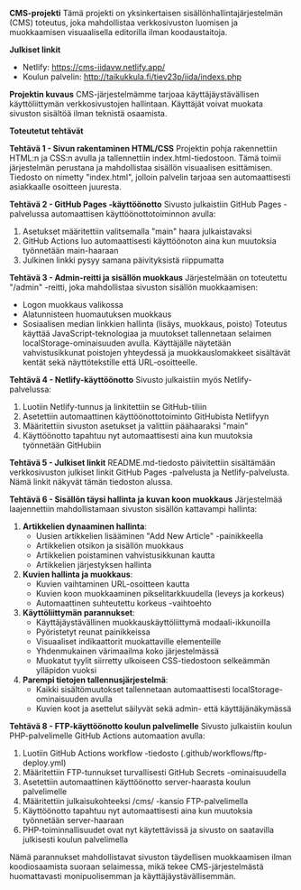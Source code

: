 **CMS-projekti**
Tämä projekti on yksinkertaisen sisällönhallintajärjestelmän (CMS) toteutus, joka mahdollistaa verkkosivuston luomisen ja muokkaamisen visuaalisella editorilla ilman koodaustaitoja.

**Julkiset linkit**
* Netlify: https://cms-iidavw.netlify.app/
* Koulun palvelin: http://taikukkula.fi/tiev23p/iida/indexs.php

**Projektin kuvaus**
CMS-järjestelmämme tarjoaa käyttäjäystävällisen käyttöliittymän verkkosivustojen hallintaan. Käyttäjät voivat muokata sivuston sisältöä ilman teknistä osaamista.

**Toteutetut tehtävät**

**Tehtävä 1 - Sivun rakentaminen HTML/CSS**
Projektin pohja rakennettiin HTML:n ja CSS:n avulla ja tallennettiin index.html-tiedostoon. Tämä toimii järjestelmän perustana ja mahdollistaa sisällön visuaalisen esittämisen. Tiedosto on nimetty "index.html", jolloin palvelin tarjoaa sen automaattisesti asiakkaalle osoitteen juuresta.

**Tehtävä 2 - GitHub Pages -käyttöönotto**
Sivusto julkaistiin GitHub Pages -palvelussa automaattisen käyttöönottotoiminnon avulla:
1. Asetukset määritettiin valitsemalla "main" haara julkaistavaksi
2. GitHub Actions luo automaattisesti käyttöönoton aina kun muutoksia työnnetään main-haaraan
3. Julkinen linkki pysyy samana päivityksistä riippumatta

**Tehtävä 3 - Admin-reitti ja sisällön muokkaus**
Järjestelmään on toteutettu "/admin" -reitti, joka mahdollistaa sivuston sisällön muokkaamisen:
* Logon muokkaus valikossa
* Alatunnisteen huomautuksen muokkaus
* Sosiaalisen median linkkien hallinta (lisäys, muokkaus, poisto) Toteutus käyttää JavaScript-teknologiaa ja muutokset tallennetaan selaimen localStorage-ominaisuuden avulla. Käyttäjälle näytetään vahvistusikkunat poistojen yhteydessä ja muokkauslomakkeet sisältävät kentät sekä näyttötekstille että URL-osoitteelle.

**Tehtävä 4 - Netlify-käyttöönotto**
Sivusto julkaistiin myös Netlify-palvelussa:
1. Luotiin Netlify-tunnus ja linkitettiin se GitHub-tiliin
2. Asetettiin automaattinen käyttöönottotoiminto GitHubista Netlifyyn
3. Määritettiin sivuston asetukset ja valittiin päähaaraksi "main"
4. Käyttöönotto tapahtuu nyt automaattisesti aina kun muutoksia työnnetään GitHubiin

**Tehtävä 5 - Julkiset linkit**
README.md-tiedosto päivitettiin sisältämään verkkosivuston julkiset linkit GitHub Pages -palvelusta ja Netlify-palvelusta. Nämä linkit näkyvät tämän tiedoston alussa.

**Tehtävä 6 - Sisällön täysi hallinta ja kuvan koon muokkaus**
Järjestelmää laajennettiin mahdollistamaan sivuston sisällön kattavampi hallinta:
1. **Artikkelien dynaaminen hallinta**:
   * Uusien artikkelien lisääminen "Add New Article" -painikkeella
   * Artikkelien otsikon ja sisällön muokkaus
   * Artikkelien poistaminen vahvistusikkunan kautta
   * Artikkelien järjestyksen hallinta
2. **Kuvien hallinta ja muokkaus**:
   * Kuvien vaihtaminen URL-osoitteen kautta
   * Kuvien koon muokkaaminen pikselitarkkuudella (leveys ja korkeus)
   * Automaattinen suhteutettu korkeus -vaihtoehto
3. **Käyttöliittymän parannukset**:
   * Käyttäjäystävällinen muokkauskäyttöliittymä modaali-ikkunoilla
   * Pyöristetyt reunat painikkeissa
   * Visuaaliset indikaattorit muokattaville elementeille
   * Yhdenmukainen värimaailma koko järjestelmässä
   * Muokatut tyylit siirretty ulkoiseen CSS-tiedostoon selkeämmän ylläpidon vuoksi
4. **Parempi tietojen tallennusjärjestelmä**:
   * Kaikki sisältömuutokset tallennetaan automaattisesti localStorage-ominaisuuden avulla
   * Kuvien koot ja asettelut säilyvät sekä admin- että käyttäjänäkymässä

**Tehtävä 8 - FTP-käyttöönotto koulun palvelimelle**
Sivusto julkaistiin koulun PHP-palvelimelle GitHub Actions automaation avulla:
1. Luotiin GitHub Actions workflow -tiedosto (.github/workflows/ftp-deploy.yml)
2. Määritettiin FTP-tunnukset turvallisesti GitHub Secrets -ominaisuudella
3. Asetettiin automaattinen käyttöönotto server-haarasta koulun palvelimelle
4. Määritettiin julkaisukohteeksi /cms/ -kansio FTP-palvelimella
5. Käyttöönotto tapahtuu nyt automaattisesti aina kun muutoksia työnnetään server-haaraan
6. PHP-toiminnallisuudet ovat nyt käytettävissä ja sivusto on saatavilla julkisesti koulun palvelimella

Nämä parannukset mahdollistavat sivuston täydellisen muokkaamisen ilman koodiosaamista suoraan selaimessa, mikä tekee CMS-järjestelmästä huomattavasti monipuolisemman ja käyttäjäystävällisemmän.
